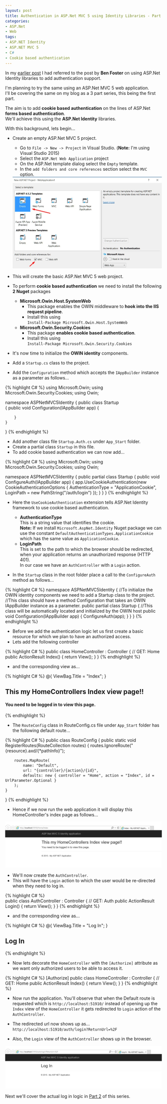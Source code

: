 ```yaml
---
layout: post
title: Authentication in ASP.Net MVC 5 using Identity Libraries - Part 1
categories:
- ASP.Net
- Web
tags:
- ASP.NET Identity
- ASP.NET MVC 5
- C#
- Cookie based authentication
---
```


In my [earlier post][1] I had referred to the post by **Ben Foster** on using ASP.Net Identity libraries to add authentication support.  

I'm planning to try the same using an ASP.Net MVC 5 web application.  
I'll be covering the same on my blog as a 3 part series, this being the first part.

The aim is to add **cookie based authentication** on the lines of ASP.Net **forms based authentication**.  
We'll achieve this using the **ASP.Net Identity** libraries.  

With this background, lets begin...  
  
- Create an empty ASP.Net MVC 5 project.  
  - Go to `File -> New -> Project` in Visual Studio. 
    (**Note:** I'm using Visual Studio 2015)  
  - Select the `ASP.Net Web Application` project
  - On the ASP.Net template dialog select the `Empty` template.
  - In the `add folders and core references` section select the `MVC` option.  
  
  <img src="/static/img/blogs/ASPNetProjTemplate.jpg" class="img-responsive" alt="MVC 5 Empty template"/>

- This will create the basic ASP.Net MVC 5 web project.  
- To perform **cookie based authentication** we need to  install the following **2 Nuget** packages
  - **Microsoft.Owin.Host.SystemWeb**
     - This package enables the OWIN middleware to **hook into the IIS request pipeline**.
     - Install this using  
       `Install-Package Microsoft.Owin.Host.SystemWeb`       
  - **Microsoft.Owin.Security.Cookies**  
     - This package **enables cookie based authentication**.  
     - Install this using  
       `Install-Package Microsoft.Owin.Security.Cookies`
       
- It's now time to initialize the **OWIN identity** components.  
- Add a `Startup.cs` class to the project.  
- Add the `Configuration` method which accepts the `IAppBuilder` instance as a parameter as follows...

{% highlight C# %}
using Microsoft.Owin;
using Microsoft.Owin.Security.Cookies;
using Owin;

namespace ASPNetMVC5Identity
{
    public class Startup  
    {
        public void Configuration(IAppBuilder app)
        {
            
        }
    }
}
{% endhighlight %}

- Add another class file `Startup.Auth.cs` under `App_Start` folder.
- Create a partial class `Startup` in this file.
- To add cookie based authentication we can now add...


{% highlight C# %}
using Microsoft.Owin;
using Microsoft.Owin.Security.Cookies;
using Owin;

namespace ASPNetMVC5Identity
{
    public partial class Startup
    {
        public void ConfigureAuth(IAppBuilder app)
        {
            app.UseCookieAuthentication(new CookieAuthenticationOptions
            {
                AuthenticationType = "ApplicationCookie",
                LoginPath = new PathString("/auth/login")
            });
        }
    }
}
{% endhighlight %}  

- Here the `UseCookieAuthentication` extension tells ASP.Net Identity framework to use cookie based authentication.  
  - **AuthenticationType**  
    This is a string value that identifies the cookie.  
    **Note:** If we install `Microsoft.AspNet.Identity` Nuget package we can use the constant `DefaultAuthenticationTypes.ApplicationCookie` which has the same value as `ApplicationCookie`.
  - **LoginPath**  
    This is set to the path to which the browser should be redirected, when your application returns an unauthorized response (HTTP 401).  
    In our case we have an `AuthController` with a `Login` action.

- In the `Startup` class in the root folder place a call to the `ConfigureAuth` method as follows...  

{% highlight C# %}
namespace ASPNetMVC5Identity
{
    //To initialize the OWIN identity components we need to add a Startup class to the project.
    //This class should have a method Configuration that takes an OWIN IAppBuilder instance as a parameter. 
    public partial class Startup
    {
        //This class will be automatically located and initialized by the OWIN host
        public void Configuration(IAppBuilder app)
        {
            ConfigureAuth(app);
        }
    }
}
{% endhighlight %}  

- Before we add the authentication logic let us first create a basic resource for which we plan to have an authorized access.
- Lets add the following controller

{% highlight C# %}
public class HomeController : Controller
{
    // GET: Home
    public ActionResult Index()
    {
        return View();
    }
}
{% endhighlight %}  

- and the corresponding view as...


{% highlight C# %}
@{
    ViewBag.Title = "Index";
}

<h2>This my HomeControllers Index view page!!</h2>  
<h4>You need to be logged in to view this page.</h4>
{% endhighlight %}  


- The `RouteConfig` class in RouteConfig.cs file under `App_Start` folder has the following default route...

{% highlight C# %} 
public class RouteConfig
{
    public static void RegisterRoutes(RouteCollection routes)
    {
        routes.IgnoreRoute("{resource}.axd/{*pathInfo}");

        routes.MapRoute(
            name: "Default",
            url: "{controller}/{action}/{id}",
            defaults: new { controller = "Home", action = "Index", id = UrlParameter.Optional }
        );
    }
}
{% endhighlight %}  


- Hence if we now run the web application it will display this HomeController's index page as follows...  

<img src="/static/img/blogs/HomeController.jpg" class="img-responsive" alt="HomeController's index page"/>  

  

- We'll now create the `AuthController`.  
- This will have the `Login` action to which the user would be re-directed when they need to log in.  

{% highlight C# %}  
public class AuthController : Controller
{
    // GET: Auth
    public ActionResult Login()
    {
        return View();
    }
}
{% endhighlight %}  


- and the corresponding view as...

{% highlight C# %} 
@{
    ViewBag.Title = "Log In";
}

<h2>Log In</h2>
{% endhighlight %}   


- Now lets decorate the `HomeController` with the `[Authorize]` attribute as we want only authorized users to be able to access it.

{% highlight C# %} 
[Authorize]
public class HomeController : Controller
{
    // GET: Home
    public ActionResult Index()
    {
        return View();
    }
}
{% endhighlight %}   


- Now run the application.
  You'll observe that when the Default route is requested which is `http://localhost:51910/` instead of opening up the `Index` view of the `HomeController` it gets redirected to `Login` action of the `AuthController`.  
- The redirected url now shows up as...
  `http://localhost:51910/auth/login?ReturnUrl=%2F`
  
- Also, the `Login` view of the `AuthController` shows up in the browser.  
<img src="/static/img/blogs/AuthController.jpg" class="img-responsive" alt="AuthController's Login page"/>  
  
  

Next we'll cover the actual log in logic in [Part 2][2] of this series.

[1]: {{site.url}}/setting-up-authentication-in-asp-net-mvc-5-using-identity-libraries.html
[2]: {{site.url}}/authentication-in-asp-net-mvc-5-using-identity-libraries-part-2.html